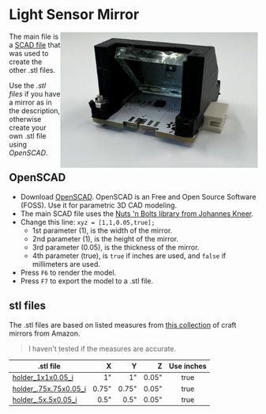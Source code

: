 # Light Sensor Mirror
<img align="right" width="400" height="*" src="/assets/holder.jpg">

The main file is a [SCAD file](holder.scad) that was used to create the other .stl files.

Use the *.stl files* if you have a mirror as in the description, otherwise create your own .stl file using *OpenSCAD*.

## OpenSCAD

- Download [OpenSCAD](https://openscad.org). OpenSCAD is an Free and Open Source Software (FOSS). Use it for parametric 3D CAD modeling.
- The main SCAD file uses the [Nuts 'n Bolts library from Johannes Kneer](https://github.com/JohK/nutsnbolts).
- Change this line: `xyz = [1,1,0.05,true];`
  - 1st parameter (1), is the width of the mirror.
  - 2nd parameter (1), is the height of the mirror.
  - 3rd parameter (0.05), is the thickness of the mirror.
  - 4th parameter (true), is `true` if inches are used, and `false` if millimeters are used.
- Press `F6` to render the model.
- Press `F7` to export the model to a .stl file.

## stl files
The .stl files are based on listed measures from [this collection](https://www.amazon.com/gp/product/B07T8Z58SF) of craft mirrors from Amazon. 
> I haven't tested if the measures are accurate. 

| .stl file | X | Y | Z | Use inches |
| --- | ---: | ---: | ---: | :---: | 
| [holder_1x1x0.05_i](stl/holder_1x1x0.05_i.stl) |  1" | 1" | 0.05" | true |
| [holder_.75x.75x0.05_i](stl/holder_.75x.75x0.05_i.stl) |  0.75" | 0.75" | 0.05" | true |
| [holder_.5x.5x0.05_i](stl/holder_.5x.5x0.05_i.stl) |  0.5" | 0.5" | 0.05" | true |
